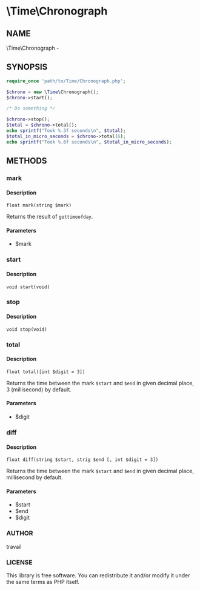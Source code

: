 # \Time\Chronograph

## NAME

\Time\Chronograph -

## SYNOPSIS

```php
require_once 'path/to/Time/Chronograph.php';

$chrono = new \Time\Chronograph();
$chrono->start();

/* Do something */

$chrono->stop();
$total = $chrono->total();
echo sprintf("Took %.3f seconds\n", $total);
$total_in_micro_seconds = $chrono->total(6);
echo sprintf("Took %.6f seconds\n", $total_in_micro_seconds);
```

## METHODS

### mark

#### Description

`float mark(string $mark)`

Returns the result of `gettimeofday`.

#### Parameters

* $mark

### start

#### Description

`void start(void)`

### stop

#### Description

`void stop(void)`

### total

#### Description

`float total([int $digit = 3])`

Returns the time between the mark `$start` and `$end` in given decimal place, 3 (millisecond) by default.

#### Parameters

* $digit

### diff

#### Description

`float diff(string $start, strig $end [, int $digit = 3])`

Returns the time between the mark `$start` and `$end` in given decimal place, millisecond by default.

#### Parameters

* $start
* $end
* $digit

### AUTHOR

travail

### LICENSE

This library is free software. You can redistribute it and/or modify it under the same terms as PHP itself.
